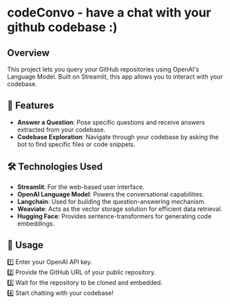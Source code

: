 # codeConvo - have a chat with your github codebase :)

## Overview
This project lets you query your GitHub repositories using OpenAI's Language Model. Built on Streamlit, this app allows you to interact with your codebase.

## 🌟 Features
- **Answer a Question**: Pose specific questions and receive answers extracted from your codebase.
- **Codebase Exploration**: Navigate through your codebase by asking the bot to find specific files or code snippets.

## 🛠 Technologies Used
- **Streamlit**: For the web-based user interface.
- **OpenAI Language Model**: Powers the conversational capabilities.
- **Langchain**: Used for building the question-answering mechanism.
- **Weaviate**: Acts as the vector storage solution for efficient data retrieval.
- **Hugging Face**: Provides sentence-transformers for generating code embeddings.

## 🚀 Usage
1️⃣ Enter your OpenAI API key.  
2️⃣ Provide the GitHub URL of your public repository.  
3️⃣ Wait for the repository to be cloned and embedded.  
4️⃣ Start chatting with your codebase!
